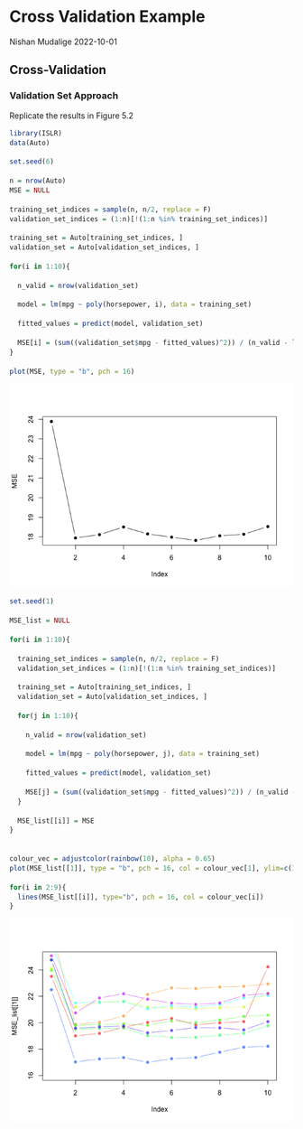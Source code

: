 Cross Validation Example
================
Nishan Mudalige
2022-10-01

## Cross-Validation

### Validation Set Approach

Replicate the results in Figure 5.2

``` r
library(ISLR)
data(Auto)

set.seed(6)

n = nrow(Auto)
MSE = NULL

training_set_indices = sample(n, n/2, replace = F)
validation_set_indices = (1:n)[!(1:n %in% training_set_indices)]

training_set = Auto[training_set_indices, ]
validation_set = Auto[validation_set_indices, ]

for(i in 1:10){
  
  n_valid = nrow(validation_set)

  model = lm(mpg ~ poly(horsepower, i), data = training_set)

  fitted_values = predict(model, validation_set)

  MSE[i] = (sum((validation_set$mpg - fitted_values)^2)) / (n_valid - length(model$coefficients))
}

plot(MSE, type = "b", pch = 16)
```

![](ReadMe_files/figure-gfm/unnamed-chunk-1-1.png)<!-- -->

``` r
set.seed(1)

MSE_list = NULL

for(i in 1:10){
  
  training_set_indices = sample(n, n/2, replace = F)
  validation_set_indices = (1:n)[!(1:n %in% training_set_indices)]
  
  training_set = Auto[training_set_indices, ]
  validation_set = Auto[validation_set_indices, ]  
  
  for(j in 1:10){
    
    n_valid = nrow(validation_set)
    
    model = lm(mpg ~ poly(horsepower, j), data = training_set)
    
    fitted_values = predict(model, validation_set)
    
    MSE[j] = (sum((validation_set$mpg - fitted_values)^2)) / (n_valid - length(model$coefficients))
  }
  
  MSE_list[[i]] = MSE
}


colour_vec = adjustcolor(rainbow(10), alpha = 0.65)
plot(MSE_list[[1]], type = "b", pch = 16, col = colour_vec[1], ylim=c(16,25))

for(i in 2:9){
  lines(MSE_list[[i]], type="b", pch = 16, col = colour_vec[i])  
}
```

![](ReadMe_files/figure-gfm/unnamed-chunk-2-1.png)<!-- -->

<!--
## R Markdown

This is an R Markdown document. Markdown is a simple formatting syntax for authoring HTML, PDF, and MS Word documents. For more details on using R Markdown see <http://rmarkdown.rstudio.com>.

When you click the **Knit** button a document will be generated that includes both content as well as the output of any embedded R code chunks within the document. You can embed an R code chunk like this:
-->
<!--

```r
summary(cars)
```

```
##      speed           dist       
##  Min.   : 4.0   Min.   :  2.00  
##  1st Qu.:12.0   1st Qu.: 26.00  
##  Median :15.0   Median : 36.00  
##  Mean   :15.4   Mean   : 42.98  
##  3rd Qu.:19.0   3rd Qu.: 56.00  
##  Max.   :25.0   Max.   :120.00
```
-->
<!--
## Including Plots

You can also embed plots, for example:
-->
<!--```{r pressure, echo=FALSE} -->
<!--plot(pressure) -->
<!--``` -->
<!--
Note that the `echo = FALSE` parameter was added to the code chunk to prevent printing of the R code that generated the plot.
-->
